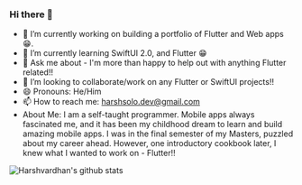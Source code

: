 ### Hi there 👋

<!--
**harshbsv/harshbsv** is a ✨ _special_ ✨ repository because its `README.md` (this file) appears on your GitHub profile.

Here are some ideas to get you started:

- 🔭 I’m currently working on ...
- 🌱 I’m currently learning ...
- 👯 I’m looking to collaborate on ...
- 🤔 I’m looking for help with ...
- 💬 Ask me about ...
- 📫 How to reach me: ...
- 😄 Pronouns: ...
- ⚡ Fun fact: ...
-->
<!-- If you've collaborated/worked with me, or liked my services, you can 
[Buy me a Coffee!](buymeacoffee.com/harshbsv) -->


- 🔭 I’m currently working on building a portfolio of Flutter and Web apps 😁.
- 🌱 I’m currently learning SwiftUI 2.0, and Flutter 😁
- 💬 Ask me about - I'm more than happy to help out with anything Flutter related!!
- 👯 I’m looking to collaborate/work on any Flutter or SwiftUI projects!!
- 😄 Pronouns: He/Him
- 📫 How to reach me: harshsolo.dev@gmail.com
- About Me: I am a self-taught programmer. Mobile apps always fascinated me, and it has been my childhood dream to learn and build amazing mobile apps. I was in the final semester of my Masters, puzzled about my career ahead. However, one introductory cookbook later, I knew what I wanted to work on - Flutter!!

![Harshvardhan's github stats](https://github-readme-stats.vercel.app/api?username=harshbsv)

